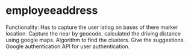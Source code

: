 employeeaddress
===============
Functionality: 
Has to capture the user latlog on bases of there marker location.
Capture the near by geocode.
calculated the driving distance using google maps.
Algorithm to find the clusters.
Give the suggestions.
Google authentication API for user authentication.
